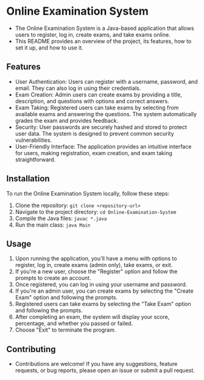 # Online Examination System
- The Online Examination System is a Java-based application that allows users to register, log in, create exams, and take exams online.
- This README provides an overview of the project, its features, how to set it up, and how to use it.

## Features
- User Authentication: Users can register with a username, password, and email. They can also log in using their credentials.
- Exam Creation: Admin users can create exams by providing a title, description, and questions with options and correct answers.
- Exam Taking: Registered users can take exams by selecting from available exams and answering the questions. The system automatically grades the exam and provides feedback.
- Security: User passwords are securely hashed and stored to protect user data. The system is designed to prevent common security vulnerabilities.
- User-Friendly Interface: The application provides an intuitive interface for users, making registration, exam creation, and exam taking straightforward.

## Installation
To run the Online Examination System locally, follow these steps:
1. Clone the repository: `git clone <repository-url>`
2. Navigate to the project directory: `cd Online-Examination-System`
3. Compile the Java files: `javac *.java`
4. Run the main class: `java Main`

## Usage
1. Upon running the application, you'll have a menu with options to register, log in, create exams (admin only), take exams, or exit.
2. If you're a new user, choose the "Register" option and follow the prompts to create an account.
3. Once registered, you can log in using your username and password.
4. If you're an admin user, you can create exams by selecting the "Create Exam" option and following the prompts.
5. Registered users can take exams by selecting the "Take Exam" option and following the prompts.
6. After completing an exam, the system will display your score, percentage, and whether you passed or failed.
7. Choose "Exit" to terminate the program.

## Contributing
- Contributions are welcome! If you have any suggestions, feature requests, or bug reports, please open an issue or submit a pull request.
